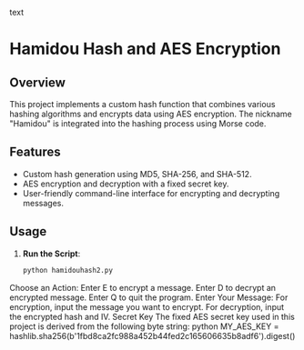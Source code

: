 text
# Hamidou Hash and AES Encryption

## Overview

This project implements a custom hash function that combines various hashing algorithms and encrypts data using AES encryption. The nickname "Hamidou" is integrated into the hashing process using Morse code.

## Features

- Custom hash generation using MD5, SHA-256, and SHA-512.
- AES encryption and decryption with a fixed secret key.
- User-friendly command-line interface for encrypting and decrypting messages.

## Usage

1. **Run the Script**:
   ```bash
   python hamidouhash2.py

Choose an Action:
Enter E to encrypt a message.
Enter D to decrypt an encrypted message.
Enter Q to quit the program.
Enter Your Message:
For encryption, input the message you want to encrypt.
For decryption, input the encrypted hash and IV.
Secret Key
The fixed AES secret key used in this project is derived from the following byte string:
python
MY_AES_KEY = hashlib.sha256(b'1fbd8ca2fc988a452b44fed2c165606635b8adf6').digest()
